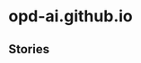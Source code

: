 # opd-ai.github.io

<nav class="story-navigator">
  <div class="story-list">
    <h2>Stories</h2>
    <ul class="story-entries">
      <!-- Dynamically populated -->
    </ul>
  </div>
  
  <div class="episode-list">
    <h3 class="current-story-title"></h3>
    <ul class="episode-entries">
      <!-- Dynamically populated -->
    </ul>
  </div>
</nav>